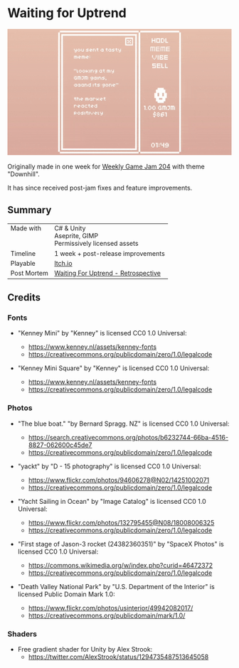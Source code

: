 # Waiting for Uptrend

[![Play Waiting For Uptrend on Itch.io](./waiting-for-uptrend-v1.09-clip.gif)](https://stevepdp.itch.io/waiting-for-uptrend)

Originally made in one week for [Weekly Game Jam 204](https://web.archive.org/web/20230123053111/https://itch.io/jam/weekly-game-jam-204) with theme "Downhill".

It has since received post-jam fixes and feature improvements.


## Summary
<table>
    <tbody>
        <tr>
            <td valign="top">Made with</td>
            <td>
                C# &amp; Unity
                <br>
                Aseprite, GIMP
                <br>
                Permissively licensed assets
            </td>
        </tr>
        <tr>
            <td>Timeline</td>
            <td>1 week + post-release improvements</td>
        </tr>
        <tr>
            <td>Playable</td>
            <td><a href="https://stevepdp.itch.io/waiting-for-uptrend" title="Play the game on Itch.io">Itch.io</a></td>
        </tr>
        <tr>
            <td>Post Mortem</td>
            <td><a href="https://stevepdp.dev/games/weekly-game-jam/waiting-for-uptrend.html" title="Read the retrospective on stevepdp.dev">Waiting For Uptrend - Retrospective</a></td>
        </tr>
    </tbody>
</table>


## Credits

### Fonts
* "Kenney Mini" by "Kenney" is licensed CC0 1.0 Universal:
  * https://www.kenney.nl/assets/kenney-fonts
  * https://creativecommons.org/publicdomain/zero/1.0/legalcode

* "Kenney Mini Square" by "Kenney" is licensed CC0 1.0 Universal:
  * https://www.kenney.nl/assets/kenney-fonts
  * https://creativecommons.org/publicdomain/zero/1.0/legalcode


### Photos
* "The blue boat." "by Bernard Spragg. NZ" is licensed CC0 1.0 Universal:
  * https://search.creativecommons.org/photos/b6232744-66ba-4516-8827-062600c45de7
  * https://creativecommons.org/publicdomain/zero/1.0/legalcode

* "yackt" by "D - 15 photography" is licensed CC0 1.0 Universal:
  * https://www.flickr.com/photos/94606278@N02/14251002071
  * https://creativecommons.org/publicdomain/zero/1.0/legalcode

* "Yacht Sailing in Ocean" by "Image Catalog" is licensed CC0 1.0 Universal:
  * https://www.flickr.com/photos/132795455@N08/18008006325
  * https://creativecommons.org/publicdomain/zero/1.0/legalcode

* "First stage of Jason-3 rocket (24382360351)" by "SpaceX Photos" is licensed CC0 1.0 Universal:
  * https://commons.wikimedia.org/w/index.php?curid=46472372
  * https://creativecommons.org/publicdomain/zero/1.0/legalcode

* "Death Valley National Park" by "U.S. Department of the Interior" is licensed Public Domain Mark 1.0:
  * https://www.flickr.com/photos/usinterior/49942082017/
  * https://creativecommons.org/publicdomain/mark/1.0/


### Shaders
* Free gradient shader for Unity by Alex Strook:
  * https://twitter.com/AlexStrook/status/1294735487513645058
